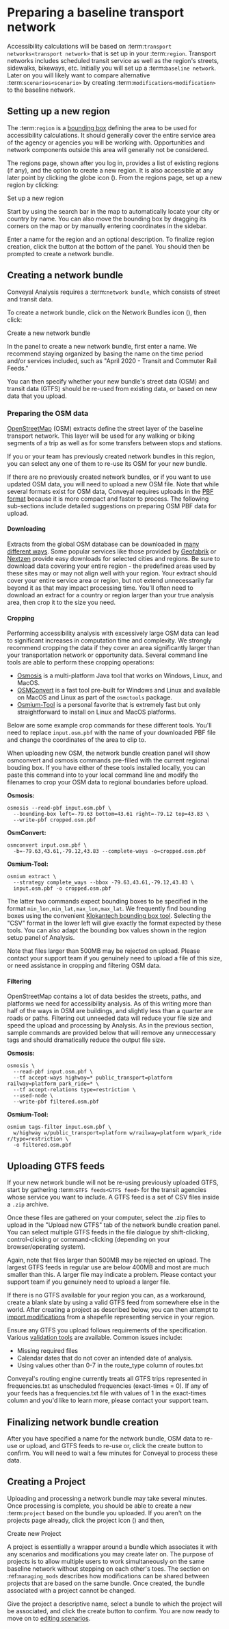 # Preparing a baseline transport network

Accessibility calculations will be based on :term:`transport networks<transport network>` that is set up in your :term:`region`. Transport networks includes scheduled transit service as well as the region's streets, sidewalks, bikeways, etc. Initially you will set up a :term:`baseline network`. Later on you will likely want to compare alternative :term:`scenarios<scenario>` by creating :term:`modifications<modification>` to the baseline network.

## Setting up a new region

The :term:`region` is a [bounding box](https://wiki.openstreetmap.org/wiki/Bounding_Box) defining the area to be used for accessibility calculations. It should generally cover the entire service area of the agency or agencies you will be working with. Opportunities and network components outside this area will generally not be considered.

The regions page, shown after you log in, provides a list of existing regions (if any), and the option to create a new region. It is also accessible at any later point by clicking the globe icon (<i class="fa fa-globe"></i>). From the regions page, set up a new region by clicking:

<span class="btn btn-success"><i class="fa fa-plus"></i> Set up a new region</span>

Start by using the search bar in the map to automatically locate your city or country by name. You can also move the bounding box by dragging its corners on the map or by manually entering coordinates in the sidebar.

Enter a name for the region and an optional description. To finalize region creation, click the button at the bottom of the panel. You should then be prompted to create a network bundle.

## Creating a network bundle

Conveyal Analysis requires a :term:`network bundle`, which consists of street and transit data.

To create a network bundle, click on the Network Bundles icon (<i class="fa fa-database"></i>), then click:

<span class="btn btn-success"><i class="fa fa-plus"></i> Create a new network bundle</span>

In the panel to create a new network bundle, first enter a name. We recommend staying organized by basing the name on the time period and/or services included, such as "April 2020 - Transit and Commuter Rail Feeds."

You can then specify whether your new bundle's street data (OSM) and transit data (GTFS) should be re-used from existing data, or based on new data that you upload.

### Preparing the OSM data

[OpenStreetMap](https://www.openstreetmap.org) (OSM) extracts define the street layer of the baseline transport network. This layer will be used for any walking or biking segments of a trip as well as for some transfers between stops and stations.

If you or your team has previously created network bundles in this region, you can select any one of them to re-use its OSM for your new bundle.

If there are no previously created network bundles, or if you want to use updated OSM data, you will need to upload a new OSM file. Note that while several formats exist for OSM data, Conveyal requires uploads in the [PBF format](https://wiki.openstreetmap.org/wiki/PBF_Format) because it is more compact and faster to process. The following sub-sections include detailed suggestions on preparing OSM PBF data for upload.

#### Downloading

Extracts from the global OSM database can be downloaded in [many different ways](https://wiki.openstreetmap.org/wiki/Downloading_data). Some popular services like those provided by [Geofabrik](http://download.geofabrik.de) or [Nextzen](https://metro-extracts.nextzen.org/) provide easy downloads for selected cities and regions. Be sure to download data covering your entire region - the predefined areas used by these sites may or may not align well with your region. Your extract should cover your entire service area or region, but not extend unnecessarily far beyond it as that may impact processing time. You'll often need to download an extract for a country or region larger than your true analysis area, then crop it to the size you need.

#### Cropping

Performing accessibility analysis with excessively large OSM data can lead to significant increases in computation time and complexity. We strongly recommend cropping the data if they cover an area significantly larger than your transportation network or opportunity data. Several command line tools are able to perform these cropping operations:

- [Osmosis](https://wiki.openstreetmap.org/wiki/Osmosis) is a multi-platform Java tool that works on Windows, Linux, and MacOS.
- [OSMConvert](https://wiki.openstreetmap.org/wiki/Osmconvert) is a fast tool pre-built for Windows and Linux and available on MacOS and Linux as part of the `osmctools` package.
- [Osmium-Tool](https://wiki.openstreetmap.org/wiki/Osmium) is a personal favorite that is extremely fast but only straightforward to install on Linux and MacOS platforms.

Below are some example crop commands for these different tools. You'll need to replace `input.osm.pbf` with the name of your downloaded PBF file and change the coordinates of the area to clip to.

When uploading new OSM, the network bundle creation panel will show osmconvert and osmosis commands pre-filled with the current regional bouding box. If you have either of these tools installed locally, you can paste this command into to your local command line and modify the filenames to crop your OSM data to regional boundaries before upload.

**Osmosis:**

```shell
osmosis --read-pbf input.osm.pbf \
  --bounding-box left=-79.63 bottom=43.61 right=-79.12 top=43.83 \
  --write-pbf cropped.osm.pbf
```

**OsmConvert:**

```shell
osmconvert input.osm.pbf \
  -b=-79.63,43.61,-79.12,43.83 --complete-ways -o=cropped.osm.pbf
```

**Osmium-Tool:**

```shell
osmium extract \
  --strategy complete_ways --bbox -79.63,43.61,-79.12,43.83 \
  input.osm.pbf -o cropped.osm.pbf
```

The latter two commands expect bounding boxes to be specified in the format `min_lon,min_lat,max_lon,max_lat`. We frequently find bounding boxes using the convenient [Klokantech bounding box tool](https://boundingbox.klokantech.com/). Selecting the "CSV" format in the lower left will give exactly the format expected by these tools. You can also adapt the bounding box values shown in the region setup panel of Analysis.

Note that files larger than 500MB may be rejected on upload. Please contact your support team if you genuinely need to upload a file of this size, or need assistance in cropping and filtering OSM data.

#### Filtering

OpenStreetMap contains a lot of data besides the streets, paths, and platforms we need for accessibility analysis. As of this writing more than half of the ways in OSM are buildings, and slightly less than a quarter are roads or paths. Filtering out unneeded data will reduce your file size and speed the upload and processing by Analysis. As in the previous section, sample commands are provided below that will remove any unneccessary tags and should dramatically reduce the output file size.

**Osmosis:**

```shell
osmosis \
  --read-pbf input.osm.pbf \
  --tf accept-ways highway=* public_transport=platform railway=platform park_ride=* \
  --tf accept-relations type=restriction \
  --used-node \
  --write-pbf filtered.osm.pbf
```

**Osmium-Tool:**

```shell
osmium tags-filter input.osm.pbf \
  w/highway w/public_transport=platform w/railway=platform w/park_ride r/type=restriction \
  -o filtered.osm.pbf
```

## Uploading GTFS feeds

If your new network bundle will not be re-using previously uploaded GTFS, start by gathering :term:`GTFS feeds<GTFS feed>` for the transit agencies whose service you want to include. A GTFS feed is a set of CSV files inside a `.zip` archive.

Once these files are gathered on your computer, select the .zip files to upload in the "Upload new GTFS" tab of the network bundle creation panel. You can select multiple GTFS feeds in the file dialogue by shift-clicking, control-clicking or command-clicking (depending on your browser/operating system).

Again, note that files larger than 500MB may be rejected on upload. The largest GTFS feeds in regular use are below 400MB and most are much smaller than this. A larger file may indicate a problem. Please contact your support team if you genuinely need to upload a larger file.

If there is no GTFS available for your region you can, as a workaround, create a blank slate by using a valid GTFS feed from somewhere else in the world. After creating a project as described below, you can then attempt to [import modifications](../edit-scenario/usage.html#importing-modifications) from a shapefile representing service in your region.

Ensure any GTFS you upload follows requirements of the specification. Various [validation tools](https://gtfs.org/testing/) are available. Common issues include:

- Missing required files
- Calendar dates that do not cover an intended date of analysis.
- Using values other than 0-7 in the route_type column of routes.txt

Conveyal's routing engine currently treats all GTFS trips represented in frequencies.txt as unscheduled frequencies (exact-times = 0). If any of your feeds has a frequencies.txt file with values of 1 in the exact-times column and you'd like to learn more, please contact your support team.

## Finalizing network bundle creation

After you have specified a name for the network bundle, OSM data to re-use or upload, and GTFS feeds to re-use or, click the create button to confirm. You will need to wait a few minutes for Conveyal to process these data.

## Creating a Project

Uploading and processing a network bundle may take several minutes. Once processing is complete, you should be able to create a new :term:`project` based on the bundle you uploaded. If you aren't on the projects page already, click the project icon (<i class="fa fa-cubes"></i>) and then,

<span class="btn btn-success"><i class="fa fa-plus"></i> Create new Project</span>

A project is essentially a wrapper around a bundle which associates it with any scenarios and modifications you may create later on. The purpose of projects is to allow multiple users to work simultaneously on the same baseline network without stepping on each other's toes. The section on :ref:`managing_mods` describes how modifications can be shared between projects that are based on the same bundle. Once created, the bundle associated with a project cannot be changed.

Give the project a descriptive name, select a bundle to which the project will be associated, and click the create button to confirm.
You are now ready to move on to [editing scenarios](../edit-scenario).
